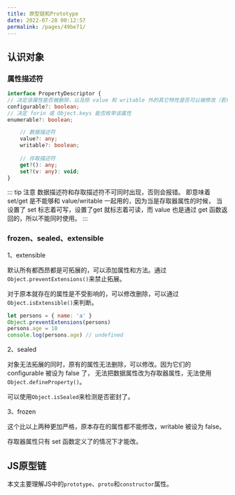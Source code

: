 ```yaml
---
title: 原型链和Prototype
date: 2022-07-28 00:12:57
permalink: /pages/49be71/
---
```



## 认识对象
### 属性描述符
```typescript
interface PropertyDescriptor {
// 决定该属性能否被删除，以及除 value 和 writable 外的其它特性是否可以被修改（若修改则报错）
configurable?: boolean;
// 决定 forin 或 Object.keys 能否枚举该属性
enumerable?: boolean;

    // 数据描述符
    value?: any;
    writable?: boolean;
    
    // 存取描述符
    get?(): any;
    set?(v: any): void;
}
```

::: tip 注意
数据描述符和存取描述符不可同时出现，否则会报错。
即意味着 set/get 是不能够和 value/writable 一起用的，因为当是存取器属性的时候，
当设置了 set 标志着可写，设置了get 就标志着可读，而 value 也是通过 get 函数返回的，所以不能同时使用。
:::

### frozen、sealed、extensible
1、extensible

默认所有都西昂都是可拓展的，可以添加属性和方法。通过`Object.preventExtensions()`来禁止拓展。

对于原本就存在的属性是不受影响的，可以修改删除，可以通过`Object.isExtensible()`来判断。
```javascript
let persons = { name: 'a' }
Object.preventExtensions(persons)
persons.age = 18
console.log(persons.age) // undefined
```

2、sealed

对象无法拓展的同时，原有的属性无法删除，可以修改。因为它们的 configurable 被设为 false 了，
无法把数据属性改为存取器属性，无法使用`Object.defineProperty()`。

可以使用`Object.isSealed`来检测是否密封了。

3、frozen

这个比以上两种更加严格，原本存在的属性都不能修改，writable 被设为 false。

存取器属性只有 set 函数定义了的情况下才能改。

## JS原型链
本文主要理解JS中的`prototype`、`proto`和`constructor`属性。
